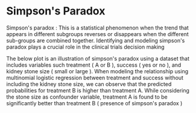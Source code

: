 # Simpson's Paradox

Simpson's paradox : This is a statistical phenomenon when the trend that appears in different subgroups reverses or disappears when the different sub-groups are combined together. Identifying and modeling simpson's paradox plays a crucial role in the clinical trials decision making

The below plot is an illustration of simpson's paradox using a dataset that includes variables such treatment ( A or B ), success ( yes or no ), and kidney stone size ( small or large ). When modeling the relationship using multinomial logistic regression between treatment and success without including the kidney stone size, we can observe that the predicted probabilities for treatment B is higher than treatment A. While considering the stone size as confounder variable, treatment A is found to be significantly better than treatment B ( presence of simpson's paradox ) 
